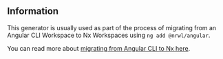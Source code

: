 ## Information

This generator is usually used as part of the process of migrating from an Angular CLI Workspace to Nx Workspaces using `ng add @nrwl/angular`.

You can read more about [migrating from Angular CLI to Nx here](https://nx.dev/recipes/adopting-nx/migration-angular).
